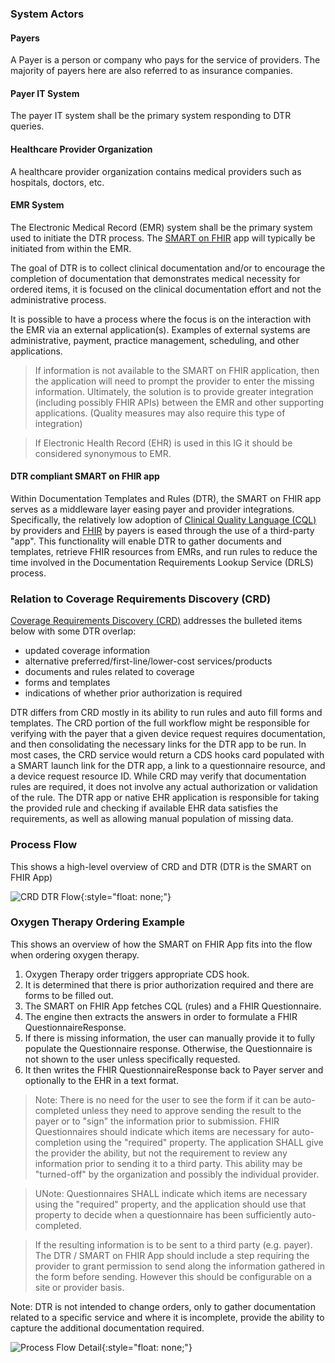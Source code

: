 ### System Actors

#### Payers
A Payer is a person or company who pays for the service of providers. The majority of payers here are also referred to as insurance companies.

#### Payer IT System
The payer IT system shall be the primary system responding to DTR queries.

#### Healthcare Provider Organization
A healthcare provider organization contains medical providers such as hospitals, doctors, etc.

#### EMR System
The Electronic Medical Record (EMR) system shall be the primary system used to initiate the DTR process. The [SMART on FHIR](http://hl7.org/fhir/smart-app-launch) app will typically be initiated from within the EMR.

The goal of DTR is to collect clinical documentation and/or to encourage the completion of documentation that demonstrates medical necessity for ordered items, it is focused on the clinical documentation effort and not the administrative process. 

It is possible to have a process where the focus is on the interaction with the EMR via an external application(s). Examples of external systems are administrative, payment, practice management, scheduling, and other applications. 

>If information is not available to the SMART on FHIR application, then the application will need to prompt the provider to enter the missing information. Ultimately, the solution is to provide greater integration (including possibly FHIR APIs) between the EMR and other supporting applications. (Quality measures may also require this type of integration)

>If Electronic Health Record (EHR) is used in this IG it should be considered synonymous to EMR. 

#### DTR compliant SMART on FHIR app
Within Documentation Templates and Rules (DTR), the SMART on FHIR app serves as a middleware layer easing payer and provider integrations. Specifically, the relatively low adoption of [Clinical Quality Language (CQL)](https://cql.hl7.org/STU2/) by providers and [FHIR](https://www.hl7.org/fhir/) by payers is eased through the use of a third-party "app".  This functionality will enable DTR to gather documents and templates, retrieve FHIR resources from EMRs, and run rules to reduce the time involved in the Documentation Requirements Lookup Service (DRLS) process.

### Relation to Coverage Requirements Discovery (CRD)
[Coverage Requirements Discovery (CRD)](http://hl7.org/fhir/us/davinci-crd/2019May/) addresses the bulleted items below with some DTR overlap:

* updated coverage information
* alternative preferred/first-line/lower-cost services/products
* documents and rules related to coverage
* forms and templates
* indications of whether prior authorization is required

DTR differs from CRD mostly in its ability to run rules and auto fill forms and templates.  The CRD portion of the full workflow might be responsible for verifying with the payer that a given device request requires documentation, and then consolidating the necessary links for the DTR app to be run.  In most cases, the CRD service would return a CDS hooks card populated with a SMART launch link for the DTR app, a link to a questionnaire resource, and a device request resource ID.  While CRD may verify that documentation rules are required, it does not involve any actual authorization or validation of the rule.  The DTR app or native EHR application is responsible for taking the provided rule and checking if available EHR data satisfies the requirements, as well as allowing manual population of missing data.  

### Process Flow

This shows a high-level overview of CRD and DTR (DTR is the SMART on FHIR App)

![CRD DTR Flow](CRD_DTR_Flow.png){:style="float: none;"}

### Oxygen Therapy Ordering Example
This shows an overview of how the SMART on FHIR App fits into the flow when ordering oxygen therapy.

1. Oxygen Therapy order triggers appropriate CDS hook.
2. It is determined that there is prior authorization required and there are forms to be filled out.
3. The SMART on FHIR App fetches CQL (rules) and a FHIR Questionnaire.
4. The engine then extracts the answers in order to formulate a FHIR QuestionnaireResponse.
5. If there is missing information, the user can manually provide it to fully populate the Questionnaire response.  Otherwise, the Questionnaire is not shown to the user unless specifically requested.
6. It then writes the FHIR QuestionnaireResponse back to Payer server and optionally to the EHR in a text format.

> Note: There is no need for the user to see the form if it can be auto-completed unless they need to approve sending the result to the payer or to "sign" the information prior to submission.  FHIR Questionnaires should indicate which items are necessary for auto-completion using the "required" property.  The application SHALL give the provider the ability, but not the requirement to review any information prior to sending it to a third party. This ability may be "turned-off" by the organization and possibly the individual provider. 

> UNote: Questionnaires SHALL indicate which items are necessary using the "required" property, and the application should use that property to decide when a questionnaire has been sufficiently auto-completed.

 > If the resulting information is to be sent to a third party (e.g. payer). The DTR / SMART on FHIR App should include a step requiring the provider to grant permission to send along the information gathered in the form before sending. However this should be configurable on a site or provider basis.

Note: DTR is not intended to change orders, only to gather documentation related to a specific service and where it is incomplete, provide the ability to capture the additional documentation required.

![Process Flow Detail](Process_Flow_Detail.png){:style="float: none;"}
